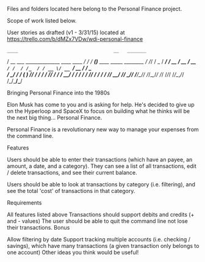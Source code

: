 Files and folders located here belong to the Personal Finance project.

Scope of work listed below.  

User stories as drafted (v1 - 3/31/15) located at https://trello.com/b/dMZx7VDw/wdi-personal-finance



    ____                                   __   _______
   / __ \___  ______________  ____  ____ _/ /  / ____(_)___  ____ _____  ________
  / /_/ / _ \/ ___/ ___/ __ \/ __ \/ __ `/ /  / /_  / / __ \/ __ `/ __ \/ ___/ _ \
 / ____/  __/ /  (__  ) /_/ / / / / /_/ / /  / __/ / / / / / /_/ / / / / /__/  __/
/_/    \___/_/  /____/\____/_/ /_/\__,_/_/  /_/   /_/_/ /_/\__,_/_/ /_/\___/\___/

Bringing Personal Finance into the 1980s

Elon Musk has come to you and is asking for help. He's decided to give up on the Hyperloop and SpaceX to focus on building what he thinks will be the next big thing... Personal Finance.

Personal Finance is a revolutionary new way to manage your expenses from the command line.

Features

Users should be able to enter their transactions (which have an payee, an amount, a date, and a category). They can see a list of all transactions, edit / delete transactions, and see their current balance.

Users should be able to look at transactions by category (i.e. filtering), and see the total 'cost' of transactions in that category.

Requirements

All features listed above
Transactions should support debits and credits (+ and - values)
The user should be able to quit the command line not lose their transactions.
Bonus

Allow filtering by date
Support tracking multiple accounts (i.e. checking / savings), which have many transactions (a given transaction only belongs to one account)
Other ideas you think would be useful!
